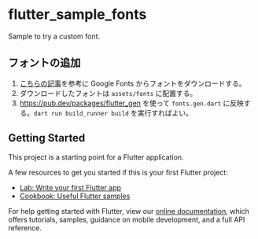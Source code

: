 # flutter_sample_fonts

Sample to try a custom font.

## フォントの追加

1. [こちらの記事](https://420atk.medium.com/flutter%E3%81%A7googlefont%E3%82%92%E4%BD%BF%E3%81%86-ba073996c773)を参考に Google Fonts からフォントをダウンロードする。
2. ダウンロードしたフォントは `assets/fonts` に配置する。
3. https://pub.dev/packages/flutter_gen を使って `fonts.gen.dart` に反映する。`dart run build_runner build` を実行すればよい。

## Getting Started

This project is a starting point for a Flutter application.

A few resources to get you started if this is your first Flutter project:

- [Lab: Write your first Flutter app](https://flutter.dev/docs/get-started/codelab)
- [Cookbook: Useful Flutter samples](https://flutter.dev/docs/cookbook)

For help getting started with Flutter, view our
[online documentation](https://flutter.dev/docs), which offers tutorials,
samples, guidance on mobile development, and a full API reference.

